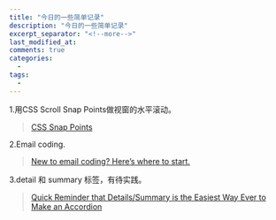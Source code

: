 ```yaml
---
title: "今日的一些简单记录"
description: "今日的一些简单记录"
excerpt_separator: "<!--more-->"
last_modified_at: 
comments: true
categories:
  -
tags:
  -
---
```


1.用CSS Scroll Snap Points做视窗的水平滚动。

> <site><a target="_blank" href="https://medium.com/@_zouhir/swipe-views-with-css-snap-points-building-a-more-efficient-mobile-web-navigation-f9ac8c53dbc0">CSS Snap Points</a></site>

2.Email coding.

> <site><a target="_blank" href="https://explore.reallygoodemails.com/new-to-email-coding-heres-where-to-start-2494422f0bd4">New to email coding? Here’s where to start.</a></site>

3.detail 和 summary 标签，有待实践。

> <site><a target="_blank" href="https://css-tricks.com/quick-reminder-that-details-summary-is-the-easiest-way-ever-to-make-an-accordion/">Quick Reminder that Details/Summary is the Easiest Way Ever to Make an Accordion</a></site>
